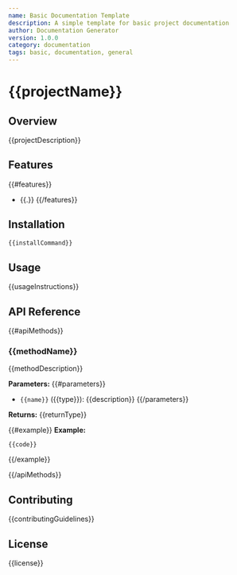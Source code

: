 ```yaml
---
name: Basic Documentation Template
description: A simple template for basic project documentation
author: Documentation Generator
version: 1.0.0
category: documentation
tags: basic, documentation, general
---
```


# {{projectName}}

## Overview
{{projectDescription}}

## Features
{{#features}}
- {{.}}
{{/features}}

## Installation

```bash
{{installCommand}}
```

## Usage

{{usageInstructions}}

## API Reference

{{#apiMethods}}
### {{methodName}}
{{methodDescription}}

**Parameters:**
{{#parameters}}
- `{{name}}` ({{type}}): {{description}}
{{/parameters}}

**Returns:** {{returnType}}

{{#example}}
**Example:**
```{{language}}
{{code}}
```
{{/example}}

{{/apiMethods}}

## Contributing

{{contributingGuidelines}}

## License

{{license}}
